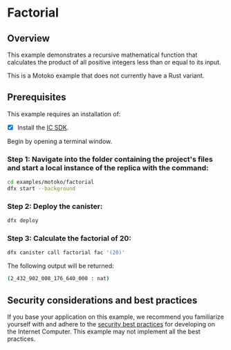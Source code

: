 # Factorial

## Overview

This example demonstrates a recursive mathematical function that calculates the product of all positive integers less than or equal to its input.

This is a Motoko example that does not currently have a Rust variant. 

## Prerequisites
This example requires an installation of:

- [x] Install the [IC SDK](https://internetcomputer.org/docs/current/developer-docs/setup/install/index.mdx).

Begin by opening a terminal window.

### Step 1: Navigate into the folder containing the project's files and start a local instance of the replica with the command:

```bash
cd examples/motoko/factorial
dfx start --background
```

### Step 2: Deploy the canister:

```bash
dfx deploy
```

### Step 3: Calculate the factorial of 20:

```bash
dfx canister call factorial fac '(20)'
```

The following output will be returned: 

```bash
(2_432_902_008_176_640_000 : nat)
```

## Security considerations and best practices

If you base your application on this example, we recommend you familiarize yourself with and adhere to the [security best practices](https://internetcomputer.org/docs/current/references/security/) for developing on the Internet Computer. This example may not implement all the best practices.
